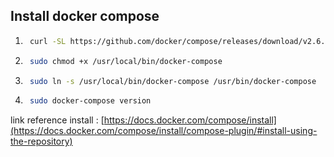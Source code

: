## Install docker compose 

1. ```bash
    curl -SL https://github.com/docker/compose/releases/download/v2.6.1/docker-compose-linux-x86_64 -o /usr/local/bin/docker-compose
    ```
2. ```bash
    sudo chmod +x /usr/local/bin/docker-compose
    ```
3. ```bash
    sudo ln -s /usr/local/bin/docker-compose /usr/bin/docker-compose 
    ```
4. ```bash
    sudo docker-compose version
    ```

link reference install : [https://docs.docker.com/compose/install](https://docs.docker.com/compose/install/compose-plugin/#install-using-the-repository)